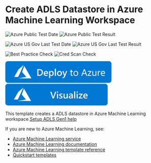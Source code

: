 # Create ADLS Datastore in Azure Machine Learning Workspace

![Azure Public Test Date](https://azurequickstartsservice.blob.core.windows.net/badges/101-machine-learning-datastore-create-adls/PublicLastTestDate.svg)
![Azure Public Test Result](https://azurequickstartsservice.blob.core.windows.net/badges/101-machine-learning-datastore-create-adls/PublicDeployment.svg)

![Azure US Gov Last Test Date](https://azurequickstartsservice.blob.core.windows.net/badges/101-machine-learning-datastore-create-adls/FairfaxLastTestDate.svg)
![Azure US Gov Last Test Result](https://azurequickstartsservice.blob.core.windows.net/badges/101-machine-learning-datastore-create-adls/FairfaxDeployment.svg)

![Best Practice Check](https://azurequickstartsservice.blob.core.windows.net/badges/101-machine-learning-datastore-create-adls/BestPracticeResult.svg)
![Cred Scan Check](https://azurequickstartsservice.blob.core.windows.net/badges/101-machine-learning-datastore-create-adls/CredScanResult.svg)

[![Deploy To Azure](https://raw.githubusercontent.com/Azure/azure-quickstart-templates/master/1-CONTRIBUTION-GUIDE/images/deploytoazure.svg?sanitize=true)](https://portal.azure.com/#create/Microsoft.Template/uri/https%3A%2F%2Fraw.githubusercontent.com%2FAzure%2Fazure-quickstart-templates%2Fmaster%2F101-machine-learning-datastore-create-adls%2Fazuredeploy.json)
[![Visualize](https://raw.githubusercontent.com/Azure/azure-quickstart-templates/master/1-CONTRIBUTION-GUIDE/images/visualizebutton.svg?sanitize=true)](http://armviz.io/#/?load=https%3A%2F%2Fraw.githubusercontent.com%2FAzure%2Fazure-quickstart-templates%2Fmaster%2F101-machine-learning-datastore-create-adls%2Fazuredeploy.json)

This template creates a ADLS datastore in Azure Machine Learning workspace.[Setup ADLS Gen1 help](https://docs.microsoft.com/en-us/azure/data-lake-store/)

If you are new to Azure Machine Learning, see:

- [Azure Machine Learning service](https://azure.microsoft.com/services/machine-learning-service/)
- [Azure Machine Learning documentation](https://docs.microsoft.com/azure/machine-learning/)
- [Azure Machine Learning template reference](https://docs.microsoft.com/azure/templates/microsoft.machinelearningservices/allversions)
- [Quickstart templates](https://azure.microsoft.com/resources/templates/)
